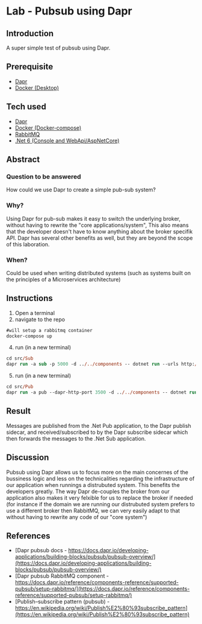 # Lab - Pubsub using Dapr

## Introduction
A super simple test of pubsub using Dapr.

## Prerequisite
* [Dapr](https://dapr.io/)
* [Docker (Desktop)](https://www.docker.com/products/docker-desktop)

## Tech used
* [Dapr](https://dapr.io/)
* [Docker (Docker-compose)](https://docs.docker.com/compose/)
* [RabbitMQ](https://www.rabbitmq.com/)
* [.Net 6 (Console and WebApi/AspNetCore)](https://dotnet.microsoft.com/download/dotnet/6.0)

## Abstract

### Question to be answered
How could we use Dapr to create a simple pub-sub system?

### Why?
Using Dapr for pub-sub makes it easy to switch the underlying broker, without having to rewrite the "core applications/system",
This also means that the developer doesn't have to know anything about the broker specifik API.
Dapr has several other benefits as well, but they are beyond the scope of this laboration.

### When?
Could be used when writing distributed systems (such as systems built on the principles of a Microservices architecture)

## Instructions
1. Open a terminal
2. navigate to the repo

```ps
#will setup a rabbitmq container
docker-compose up
```

4. run (in a new terminal)

```ps
cd src/Sub
dapr run -a sub -p 5000 -d ../../components -- dotnet run --urls http://*:5000
```

5. run (in a new terminal)

```ps
cd src/Pub
dapr run -a pub --dapr-http-port 3500 -d ../../components -- dotnet run
```

## Result
Messages are published from the .Net Pub application, to the Dapr publish sidecar, and received/subscribed to by the Dapr subscribe sidecar which then forwards the messages to the .Net Sub application.

## Discussion
Pubsub using Dapr allows us to focus more on the main concernes of the bussiness logic and less on the technicalities regarding the infrastructure of our application when runnings a distrubuted system. This benefits the developers greatly. The way Dapr de-couples the broker from our application also makes it very felxible for us to replace the broker if needed (for instance if the domain we are running our distrubuted system prefers to use a different broker then RabbitMQ, we can very easily adapt to that without having to rewrite any code of our "core system")

## References
* [Dapr pubsub docs - https://docs.dapr.io/developing-applications/building-blocks/pubsub/pubsub-overview/](https://docs.dapr.io/developing-applications/building-blocks/pubsub/pubsub-overview/)
* [Dapr pubsub RabbitMQ component - https://docs.dapr.io/reference/components-reference/supported-pubsub/setup-rabbitmq/](https://docs.dapr.io/reference/components-reference/supported-pubsub/setup-rabbitmq/)
* [Publish–subscribe pattern (pubsub) - https://en.wikipedia.org/wiki/Publish%E2%80%93subscribe_pattern](https://en.wikipedia.org/wiki/Publish%E2%80%93subscribe_pattern)
